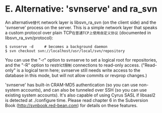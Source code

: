 # E.  Alternative:  'svnserve' and ra_svn

An alternative`替代` network layer is libsvn_ra_svn (on the client
side) and the 'svnserve' process on the server.  This is a
simple network layer that speaks a custom protocol over plain
TCP`在普通TCP上使用自定义协议` (documented in libsvn_ra_svn/protocol):

```
$ svnserve -d     # becomes a background daemon
$ svn checkout svn://localhost/usr/local/svn/repository
```

You can use the "-r" option to svnserve to set a logical root
for repositories, and the "-R" option to restrict`限制` connections to
read-only access.  ("Read-only" is a logical term here; svnserve
still needs write access to the database in this mode, but will
not allow commits or revprop changes.)

'svnserve' has built-in CRAM-MD5 authentication (so you can use
non-system accounts), and can also be tunneled over SSH (so you
can use existing system accounts).  It's also capable of using
Cyrus SASL if libsasl2 is detected at ./configure time.  Please
read chapter 6 in the Subversion Book
(http://svnbook.red-bean.com) for details on these features.